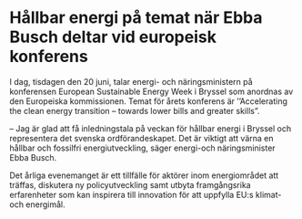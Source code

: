 # Hållbar energi på temat när Ebba Busch deltar vid europeisk konferens

I dag, tisdagen den 20 juni, talar energi- och näringsministern på konferensen European Sustainable Energy Week i Bryssel som anordnas av den Europeiska kommissionen. Temat för årets konferens är ’’Accelerating the clean energy transition – towards lower bills and greater skills”.

– Jag är glad att få inledningstala på veckan för hållbar energi i Bryssel och representera det svenska ordförandeskapet. Det är viktigt att värna en hållbar och fossilfri energiutveckling, säger energi-och näringsminister Ebba Busch.

Det årliga evenemanget är ett tillfälle för aktörer inom energiområdet att träffas, diskutera ny policyutveckling samt utbyta framgångsrika erfarenheter som kan inspirera till innovation för att uppfylla EU:s klimat- och energimål.

